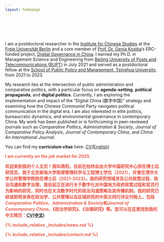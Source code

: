 ```yaml
---
layout: homepage
---
```


<h1 id="about-me"></h1>

<h2 style="margin: 80px 0px 10px;"></h2>

I am a postdoctoral researcher in the [Institute for Chinese Studies](https://www.geschkult.fu-berlin.de/e/oas/sinologie/index.html) at the [Freie Universität Berlin](https://www.fu-berlin.de/) and a core member of [Prof. Dr. Genia Kostka](https://www.geschkult.fu-berlin.de/e/oas/sinologie/institut/mitarbeiter/1_professoren/Kostka.html)’s ERC-funded project, [Digital Governance in China](https://www.digitalgovernancechina.eu/). I earned my Ph.D. in Management Science and Engineering from [Beijing University of Posts and Telecommunications (BUPT)](https://www.bupt.edu.cn/) in July 2021 and served as a postdoctoral fellow at the [School of Public Policy and Management, Tsinghua University](https://www.sppm.tsinghua.edu.cn/), from 2021 to 2023. 

My research lies at the intersection of public administration and comparative politics, with a particular focus on **agenda-setting**, **political propaganda**, and **digital politics**. Currently, I am exploring the implementation and impact of the “Digital China (数字中国)” strategy and examining how the Chinese Communist Party navigates political communication in the digital era. I am also interested in elite politics, bureaucratic dynamics, and environmental governance in contemporary China. My work has been published or is forthcoming in peer-reviewed journals such as *Comparative Politics*, *Administration & Society*, *Journal of Comparative Policy Analysis*, *Journal of Contemporary China*, and *China: An International Journal*.

You can find my **curriculum vitae** here: [CV(English)](./assets/file/CV_YangYAN202411.pdf)

<strong style="color:#e74d3c; font-weight:600"><strong style="color:#e74d3c; font-weight:600">I am currently on the job market for 2025.</strong> 

欢迎来到我的个人主页！我叫燕阳，目前在柏林自由大学中国研究中心担任博士后研究员，我于北京邮电大学取得管理科学与工程博士学位（2021），并曾在清华大学公共管理学院担任博士后（2021-2023）。我的研究领域涉及公共政策过程、政治沟通和数字治理，我目前正在进行关于数字化对中国地方政府政策过程和官员行为影响的研究，同时也在关注数字时代的政治沟通策略及其传播机制。我的研究已经或即将发表在政治学、公共管理以及区域研究的中英文同行评议刊物上，包括*Comparative Politics*、*Administration & Society*和*Journal of Contemporary China*、《政治学研究》、《治理研究》等。您可以在这里找到我的中文简历：[CV(中文)](./assets/file/CV_燕阳202412.pdf)

{% include_relative _includes/news.md %}

{% include_relative _includes/contact.md %}
